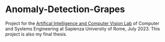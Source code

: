 # Anomaly-Detection-Grapes
Project for the [Artifical Intelligence and Computer Vision Lab](https://sites.google.com/diag.uniroma1.it/ai-lab202223/home) of Computer and Systems Engineering at Sapienza University of Rome, July 2023. This project is also my final thesis.
